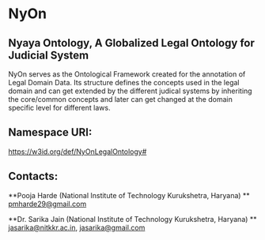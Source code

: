 # NyOn

## Nyaya Ontology, A Globalized Legal Ontology for Judicial System

NyOn serves as the Ontological Framework created for the annotation of Legal Domain Data. Its structure defines the concepts used in the legal domain and can get extended by the different judical systems by inheriting the core/common concepts and later can get changed at the domain specific level for different laws.

## Namespace URI:
https://w3id.org/def/NyOnLegalOntology#

## Contacts:
**Pooja Harde (National Institute of Technology Kurukshetra, Haryana) **
<pmharde29@gmail.com>

**Dr. Sarika Jain (National Institute of Technology Kurukshetra, Haryana) **
<jasarika@nitkkr.ac.in>, <jasarika@gmail.com>
